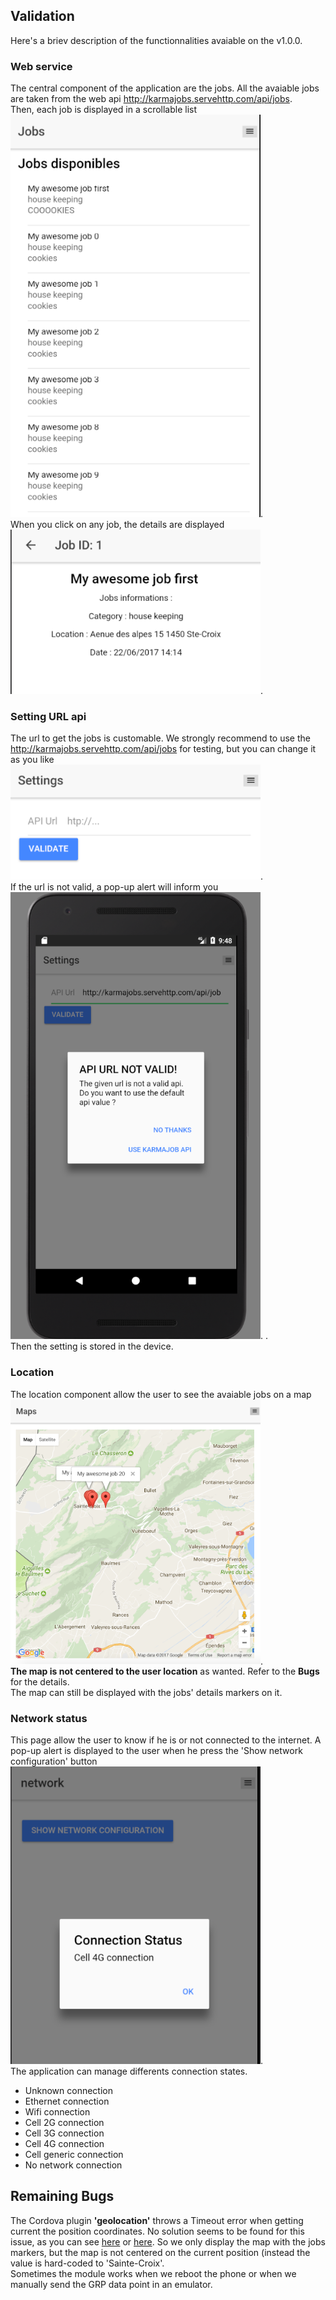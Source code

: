 ## Validation
Here's a briev description of the functionnalities avaiable on the v1.0.0.

### Web service
The central component of the application are the jobs. All the avaiable jobs are taken from the web api http://karmajobs.servehttp.com/api/jobs.  
Then, each job is displayed in a scrollable list  
<img src="resources/job_list.png" width="400" />.    
When you click on any job, the details are displayed
<img src="resources/job_details.png" width="400" />.  

### Setting URL api
The url to get the jobs is customable. We strongly recommend to use the http://karmajobs.servehttp.com/api/jobs for testing, but you can change it as you like    
<img src="resources/settings.png" width="400" />.  
If the url is not valid, a pop-up alert will inform you  
<img src="resources/settings_alert.png" width="400" />.  .  
Then the setting is stored in the device.

### Location
The location component allow the user to see the avaiable jobs on a map  
<img src="resources/maps.png" width="400" />.  
**The map is not centered to the user location** as wanted. Refer to the **Bugs** for the details.  
The map can still be displayed with the jobs' details markers on it.

### Network status
This page allow the user to know if he is or not connected to the internet.
A pop-up alert is displayed to the user when he press the 'Show network configuration' button  
<img src="resources/network.png" width="400" />.  
The application can manage differents connection states.
- Unknown connection
- Ethernet connection
- Wifi connection
- Cell 2G connection
- Cell 3G connection
- Cell 4G connection
- Cell generic connection
- No network connection

## Remaining Bugs
The Cordova plugin **'geolocation'** throws a Timeout error when getting current the position coordinates.
No solution seems to be found for this issue, as you can see [here](https://stackoverflow.com/questions/29411697/timeout-about-geolocation-always-reached-when-position-mode-is-set-to-device-on) or [here](https://github.com/ionic-team/ng-cordova/issues/743).
So we only display the map with the jobs markers, but the map is not centered on the current position (instead the value is hard-coded to 'Sainte-Croix'.  
Sometimes the module works when we reboot the phone or when we manually send the GRP data point in an emulator.

